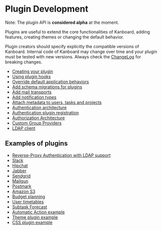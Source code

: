 Plugin Development
==================

Note: The plugin API is **considered alpha** at the moment.

Plugins are useful to extend the core functionalities of Kanboard, adding features, creating themes or changing the default behavior.

Plugin creators should specify explicitly the compatible versions of Kanboard. Internal code of Kanboard may change over time and your plugin must be tested with new versions. Always check the [ChangeLog](https://github.com/fguillot/kanboard/blob/master/ChangeLog) for breaking changes.

- [Creating your plugin](plugin-registration.markdown)
- [Using plugin hooks](plugin-hooks.markdown)
- [Override default application behaviors](plugin-overrides.markdown)
- [Add schema migrations for plugins](plugin-schema-migrations.markdown)
- [Add mail transports](plugin-mail-transports.markdown)
- [Add notification types](plugin-notifications.markdown)
- [Attach metadata to users, tasks and projects](plugin-metadata.markdown)
- [Authentication architecture](plugin-authentication-architecture.markdown)
- [Authentication plugin registration](plugin-authentication.markdown)
- [Authorization Architecture](plugin-authorization-architecture.markdown)
- [Custom Group Providers](plugin-group-provider.markdown)
- [LDAP client](plugin-ldap-client.markdown)

Examples of plugins
-------------------

- [Reverse-Proxy Authentication with LDAP support](https://github.com/kanboard/plugin-reverse-proxy-ldap)
- [Slack](https://github.com/kanboard/plugin-slack)
- [Hipchat](https://github.com/kanboard/plugin-hipchat)
- [Jabber](https://github.com/kanboard/plugin-jabber)
- [Sendgrid](https://github.com/kanboard/plugin-sendgrid)
- [Mailgun](https://github.com/kanboard/plugin-mailgun)
- [Postmark](https://github.com/kanboard/plugin-postmark)
- [Amazon S3](https://github.com/kanboard/plugin-s3)
- [Budget planning](https://github.com/kanboard/plugin-budget)
- [User timetables](https://github.com/kanboard/plugin-timetable)
- [Subtask Forecast](https://github.com/kanboard/plugin-subtask-forecast)
- [Automatic Action example](https://github.com/kanboard/plugin-example-automatic-action)
- [Theme plugin example](https://github.com/kanboard/plugin-example-theme)
- [CSS plugin example](https://github.com/kanboard/plugin-example-css)
